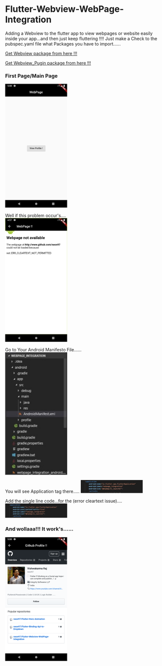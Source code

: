 # Flutter-Webview-WebPage-Integration
Adding a Webview to the flutter app to view webpages or website easily inside your app...and then just keep fluttering !!!!
Just make a Check to the pubspec.yaml file what Packages you have to import......

<a class="github-button" href="https://pub.dev/packages/webview_flutter#-installing-tab-" data-size="large" aria-label="Follow @ntkme on GitHub">Get Webview package from here !!!</a>

<a class="github-button" href="https://pub.dev/packages/flutter_webview_plugin" data-size="large" aria-label="Follow @ntkme on GitHub">Get Webview_Pugin package from here !!!</a>



  <h3>First Page/Main Page</h3> 
<img src="https://github.com/neon97/Flutter-Webview-WebPage-Integration/blob/master/Screenshots/Screenshot_1563277085.png?raw=true"  width="200" >
</img>



Well if this problem occur's....
<br>
<img src="https://github.com/neon97/Flutter-Webview-WebPage-Integration/blob/master/Screenshots/Screenshot_1563276469.png?raw=true"  width="200" >
</img>

Go to Your Android Manifesto File......
<br>
<img src="https://github.com/neon97/Flutter-Webview-WebPage-Integration/blob/master/Screenshots/1.jpeg?raw=true"  width="200" >
</img>

You will see Application tag there.....
<img src="https://github.com/neon97/Flutter-Webview-WebPage-Integration/blob/master/Screenshots/application.jpeg?raw=true"  width="200" >
</img>

Add the single line code...for the (error cleartext issue)....
<img src="https://github.com/neon97/Flutter-Webview-WebPage-Integration/blob/master/Screenshots/added.jpeg?raw=true"  width="200" >
</img>

 <h3>And wollaaa!!! It work's......</h3> 
<img src="https://github.com/neon97/Flutter-Webview-WebPage-Integration/blob/master/Screenshots/Screenshot_1563277098.png?raw=true"  width="200" >
 
</img>

